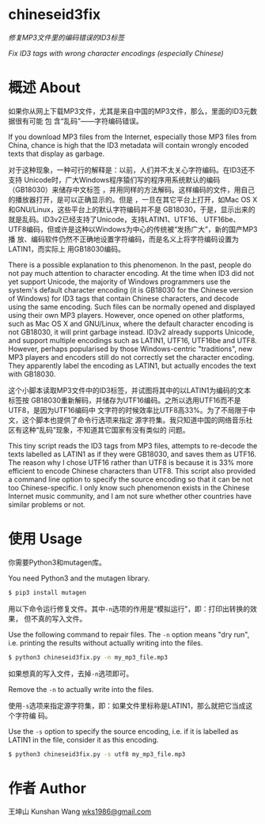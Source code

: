 # chineseid3fix 

*修复MP3文件里的编码错误的ID3标签*

*Fix ID3 tags with wrong character encodings (especially Chinese)*

# 概述 About

如果你从网上下载MP3文件，尤其是来自中国的MP3文件，那么，里面的ID3元数据很有可能
包 含“乱码”——字符编码错误。

If you download MP3 files from the Internet, especially those MP3 files from
China, chance is high that the ID3 metadata will contain wrongly encoded texts
that display as garbage.

对于这种现象，一种可行的解释是：以前，人们并不太关心字符编码。在ID3还不支持
Unicode时，广大Windows程序猿们写的程序用系统默认的编码（GB18030）来储存中文标签
，并用同样的方法解码。这样编码的文件，用自己的播放器打开，是可以正确显示的。但是
，一旦在其它平台上打开，如Mac OS X和GNU/Linux，这些平台上的默认字符编码并不是
GB18030，于是，显示出来的就是乱码。ID3v2已经支持了Unicode，支持LATIN1、UTF16、
UTF16be、UTF8编码，但或许是这种以Windows为中心的传统被“发扬广大”，新的国产MP3播
放、编码软件仍然不正确地设置字符编码，而是名义上将字符编码设置为LATIN1，而实际上
用GB18030编码。

There is a possible explanation to this phenomenon. In the past, people do not
pay much attention to character encoding. At the time when ID3 did not yet
support Unicode, the majority of Windows programmers use the system's default
character encoding (it is GB18030 for the Chinese version of Windows) for ID3
tags that contain Chinese characters, and decode using the same encoding. Such
files can be normally opened and displayed using their own MP3 players. However,
once opened on other platforms, such as Mac OS X and GNU/Linux, where the
default character encoding is not GB18030, it will print garbage instead.
ID3v2 already supports Unicode, and support multiple encodings such as
LATIN1, UTF16, UTF16be and UTF8. However, perhaps popularised by those
Windows-centric "traditions", new MP3 players and encoders still do not
correctly set the character encoding. They apparently label the encoding as
LATIN1, but actually encodes the text with GB18030.

这个小脚本读取MP3文件中的ID3标签，并试图将其中的以LATIN1为编码的文本标签按
GB18030重新解码，并储存为UTF16编码。之所以选用UTF16而不是UTF8，是因为UTF16编码中
文字符的时候效率比UTF8高33%。为了不局限于中文，这个脚本也提供了命令行选项来指定
源字符集。我只知道中国的网络音乐社区有这种“乱码”现象，不知道其它国家有没有类似的
问题。

This tiny script reads the ID3 tags from MP3 files, attempts to re-decode the
texts labelled as LATIN1 as if they were GB18030, and saves them as UTF16. The
reason why I chose UTF16 rather than UTF8 is because it is 33% more efficient to
encode Chinese characters than UTF8. This script also provided a command line
option to specify the source encoding so that it can be not too
Chinese-specific. I only know such phenomenon exists in the Chinese Internet
music community, and I am not sure whether other countries have similar problems
or not.

# 使用 Usage

你需要Python3和mutagen库。

You need Python3 and the mutagen library.

```bash
$ pip3 install mutagen
```

用以下命令运行修复文件。其中`-n`选项的作用是“模拟运行”，即：打印出转换的效果，
但不真的写入文件。

Use the following command to repair files. The `-n` option means "dry run", i.e.
printing the results without actually writing into the files.

```bash
$ python3 chineseid3fix.py -n my_mp3_file.mp3
```

如果想真的写入文件，去掉`-n`选项即可。

Remove the `-n` to actually write into the files.

使用`-s`选项来指定源字符集，即：如果文件里标称是LATIN1，那么就把它当成这个字符编
码。

Use the `-s` option to specify the source encoding, i.e. if it is labelled as
LATIN1 in the file, consider it as this encoding.

```bash
$ python3 chineseid3fix.py -s utf8 my_mp3_file.mp3
```

# 作者 Author

王坤山 Kunshan Wang <wks1986@gmail.com>

<!--
vim: tw=80 spell formatoptions+=mM
-->
